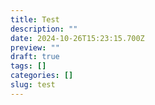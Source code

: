 ```yaml
---
title: Test
description: ""
date: 2024-10-26T15:23:15.700Z
preview: ""
draft: true
tags: []
categories: []
slug: test
---
```

